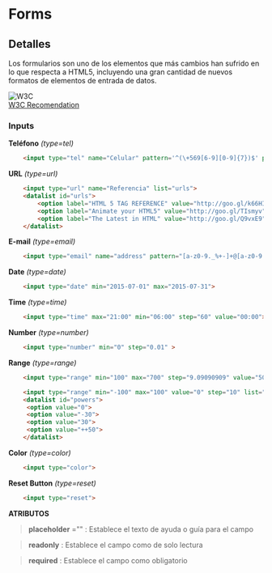 # Forms

## Detalles

Los formularios son uno de los elementos que más cambios han sufrido en lo que respecta a HTML5, incluyendo una gran cantidad de nuevos formatos de elementos de entrada de datos.

![W3C](http://www.w3.org/Icons/w3c_home)  
[W3C Recomendation](http://www.w3.org/TR/html5/forms.html#forms) 


### Inputs

 **Teléfono** _(type=tel)_

```HTML
	<input type="tel" name="Celular" pattern='^(\+569[6-9][0-9]{7})$' placeholder="+569********">
```

 **URL** _(type=url)_

```HTML
 	<input type="url" name="Referencia" list="urls">
	<datalist id="urls">
		<option label="HTML 5 TAG REFERENCE" value="http://goo.gl/k66HIe">
		<option label="Animate your HTML5" value="http://goo.gl/TIsmyv">
		<option label="The Latest in HTML" value="http://goo.gl/Q9vxE9">
	</datalist>
```

 **E-mail**  _(type=email)_

```HTML
	<input type="email" name="address" pattern="[a-z0-9._%+-]+@[a-z0-9.-]+\.[a-z]{2,4}$" placeholder="mi@email.cl">
```	

 **Date**  _(type=date)_

```HTML
 	<input type="date" min="2015-07-01" max="2015-07-31">
```

 **Time**  _(type=time)_

```HTML
 	<input type="time" max="21:00" min="06:00" step="60" value="00:00">
```

 **Number**  _(type=number)_

```HTML
 	<input type="number" min="0" step="0.01" >
```

 **Range**  _(type=range)_

```HTML
 	<input type="range" min="100" max="700" step="9.09090909" value="509.090909">

 	<input type="range" min="-100" max="100" value="0" step="10" list="powers">
	<datalist id="powers">
	 <option value="0">
	 <option value="-30">
	 <option value="30">
	 <option value="++50">
	</datalist>
```

 **Color**  _(type=color)_

```HTML
 	<input type="color">
```

 **Reset Button**  _(type=reset)_

```HTML
	<input type="reset">
```

__ATRIBUTOS__
	
> __placeholder__ ="" : Establece el texto de ayuda o guía para el campo

> __readonly__ : Establece el campo como de solo lectura

> __required__ : Establece el campo como obligatorio


